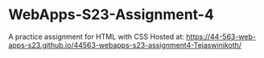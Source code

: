 # WebApps-S23-Assignment-4
A practice assignment for HTML with CSS
Hosted at: https://44-563-web-apps-s23.github.io/44563-webapps-s23-assignment4-Tejaswinikoth/

